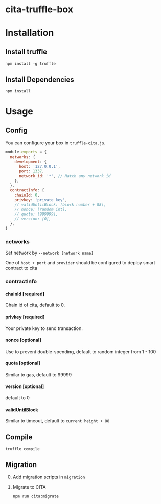 # cita-truffle-box

# Installation

## Install truffle

```
npm install -g truffle
```

## Install Dependencies

```
npm install
```

# Usage

## Config

You can configure your box in `truffle-cita.js`.

```js
module.exports = {
  networks: {
    development: {
      host: '127.0.0.1',
      port: 1337,
      network_id: '*', // Match any network id
    },
  },
  contractInfo: {
    chainId: 0,
    privkey: 'private key',
    // validUntilBlock: [block number + 88],
    // nonce: [random int],
    // quota: [999999],
    // version: [0],
  },
}
```

### networks

Set network by `--network [network name]`

One of `host + port` and `provider` should be configured to deploy smart contract to cita

### contractInfo

#### chainId [required]

Chain id of cita, default to 0.

#### privkey [required]

Your private key to send transaction.

#### nonce [optional]

Use to prevent double-spending, default to random integer from 1 - 100

#### quota [optional]

Similar to gas, default to 99999

#### version [optional]

default to 0

#### validUntilBlock

Similar to timeout, default to `current height + 88`

## Compile

```
truffle compile
```

## Migration

<!-- 在 migrations 目录下参照模板编写编译代码 -->

0.  Add migration scripts in `migration`

1.  Migrate to CITA
    ```
    npm run cita:migrate
    ```
